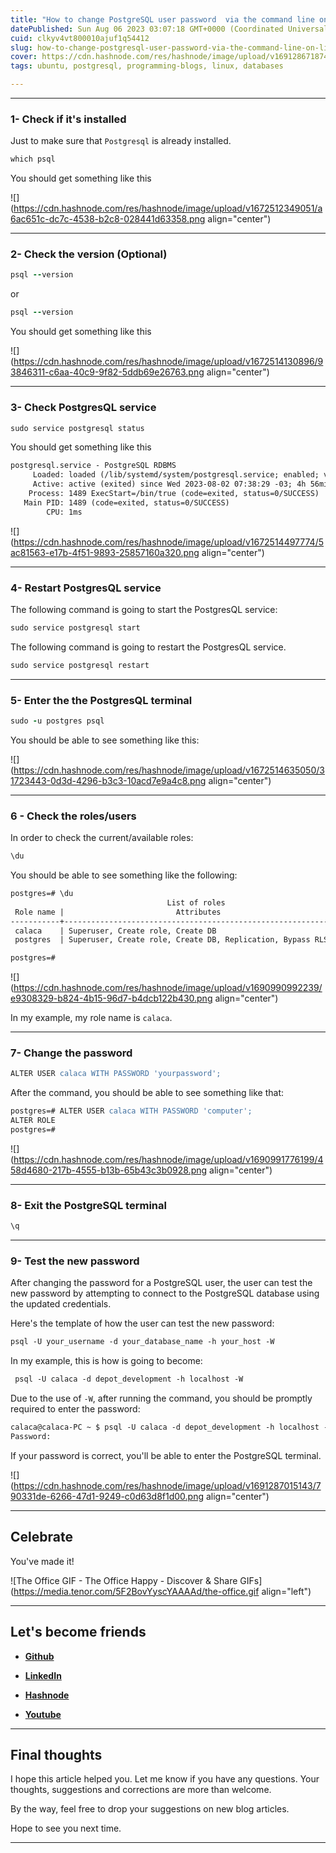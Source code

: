 ```yaml
---
title: "How to change PostgreSQL user password  via the command line on Linux?"
datePublished: Sun Aug 06 2023 03:07:18 GMT+0000 (Coordinated Universal Time)
cuid: clkyv4vt800010ajuf1q54412
slug: how-to-change-postgresql-user-password-via-the-command-line-on-linux
cover: https://cdn.hashnode.com/res/hashnode/image/upload/v1691286718745/c908f7c7-f1a8-4574-84cf-ef074421b0bb.png
tags: ubuntu, postgresql, programming-blogs, linux, databases

---
```


---

### **1- Check if it's installed**

Just to make sure that `Postgresql` is already installed.

```ruby
which psql
```

You should get something like this

![](https://cdn.hashnode.com/res/hashnode/image/upload/v1672512349051/a6ac651c-dc7c-4538-b2c8-028441d63358.png align="center")

---

### 2- Check the version (Optional)

```ruby
psql --version
```

or

```ruby
psql --version
```

You should get something like this

![](https://cdn.hashnode.com/res/hashnode/image/upload/v1672514130896/93846311-c6aa-40c9-9f82-5ddb69e26763.png align="center")

---

### 3- Check PostgresQL service

```ruby
sudo service postgresql status
```

You should get something like this

```apache
postgresql.service - PostgreSQL RDBMS
     Loaded: loaded (/lib/systemd/system/postgresql.service; enabled; vendor preset: enabled)
     Active: active (exited) since Wed 2023-08-02 07:38:29 -03; 4h 56min ago
    Process: 1489 ExecStart=/bin/true (code=exited, status=0/SUCCESS)
   Main PID: 1489 (code=exited, status=0/SUCCESS)
        CPU: 1ms
```

![](https://cdn.hashnode.com/res/hashnode/image/upload/v1672514497774/5ac81563-e17b-4f51-9893-25857160a320.png align="center")

---

### 4- Restart PostgresQL service

The following command is going to start the PostgresQL service:

```apache
sudo service postgresql start
```

The following command is going to restart the PostgresQL service.

```apache
sudo service postgresql restart
```

---

### 5- Enter the the PostgresQL terminal

```ruby
sudo -u postgres psql
```

You should be able to see something like this:

![](https://cdn.hashnode.com/res/hashnode/image/upload/v1672514635050/31723443-0d3d-4296-b3c3-10acd7e9a4c8.png align="center")

---

### 6 - Check the roles/users

In order to check the current/available roles:

```apache
\du
```

You should be able to see something like the following:

```apache
postgres=# \du
                                   List of roles
 Role name |                         Attributes                         | Member of 
-----------+------------------------------------------------------------+-----------
 calaca    | Superuser, Create role, Create DB                          | {}
 postgres  | Superuser, Create role, Create DB, Replication, Bypass RLS | {}

postgres=#
```

![](https://cdn.hashnode.com/res/hashnode/image/upload/v1690990992239/e9308329-b824-4b15-96d7-b4dcb122b430.png align="center")

In my example, my role name is `calaca`.

---

### 7- Change the password

```apache
ALTER USER calaca WITH PASSWORD 'yourpassword';
```

After the command, you should be able to see something like that:

```apache
postgres=# ALTER USER calaca WITH PASSWORD 'computer';
ALTER ROLE
postgres=#
```

![](https://cdn.hashnode.com/res/hashnode/image/upload/v1690991776199/458d4680-217b-4555-b13b-65b43c3b0928.png align="center")

---

### 8- Exit the PostgreSQL terminal

```apache
\q
```

---

### 9- Test the new password

After changing the password for a PostgreSQL user, the user can test the new password by attempting to connect to the PostgreSQL database using the updated credentials.

Here's the template of how the user can test the new password:

```apache
psql -U your_username -d your_database_name -h your_host -W
```

In my example, this is how is going to become:

```apache
 psql -U calaca -d depot_development -h localhost -W
```

Due to the use of `-W`, after running the command, you should be promptly required to enter the password:

```apache
calaca@calaca-PC ~ $ psql -U calaca -d depot_development -h localhost -W
Password: 
```

If your password is correct, you'll be able to enter the PostgreSQL terminal.

![](https://cdn.hashnode.com/res/hashnode/image/upload/v1691287015143/790331de-6266-47d1-9249-c0d63d8f1d00.png align="center")

---

## **Celebrate**

You've made it!

![The Office GIF - The Office Happy - Discover & Share GIFs](https://media.tenor.com/5F2BovYyscYAAAAd/the-office.gif align="left")

---

## **Let's become friends**

* [**Github**](https://github.com/alexcalaca)
    
* [**LinkedIn**](https://linkedin.com/in/alexandrecalacaofficial)
    
* [**Hashnode**](https://hashnode.com/onboard?next=/@alexandrecalaca)
    
* [**Youtube**](https://www.youtube.com/@alexandrecalacaofficial)
    

---

## **Final thoughts**

I hope this article helped you. Let me know if you have any questions. Your thoughts, suggestions and corrections are more than welcome.

By the way, feel free to drop your suggestions on new blog articles.

Hope to see you next time.

---